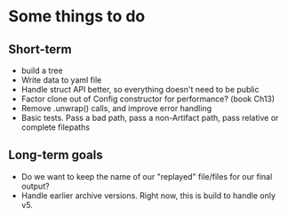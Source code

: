 # Some things to do

## Short-term

- build a tree
- Write data to yaml file
- Handle struct API better, so everything doesn't need to be public
- Factor clone out of Config constructor for performance? (book Ch13)
- Remove .unwrap() calls, and improve error handling
- Basic tests. Pass a bad path, pass a non-Artifact path, pass relative or
complete filepaths

## Long-term goals

- Do we want to keep the name of our "replayed" file/files for our final output?
- Handle earlier archive versions. Right now, this is build to handle only v5.